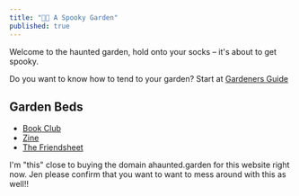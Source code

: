 ```yaml
---
title: "👻👻 A Spooky Garden"
published: true
---
```


Welcome to the haunted garden, hold onto your socks – it's about to get spooky.

Do you want to know how to tend to your garden? Start at [Gardeners Guide](notes/gardening/Gardeners%20Guide.md)

## Garden Beds
- [Book Club](notes/bookclub.md)
- [Zine](notes/zine.md)
- [The Friendsheet](https://docs.google.com/spreadsheets/d/1C3iP5AHDPW_B-95FN6eQasWwCSRuV141HiqGnUXuQOQ/edit#gid=0)

I'm "this" close to buying the domain ahaunted.garden for this website right now. Jen please confirm that you want to want to mess around with this as well!!
